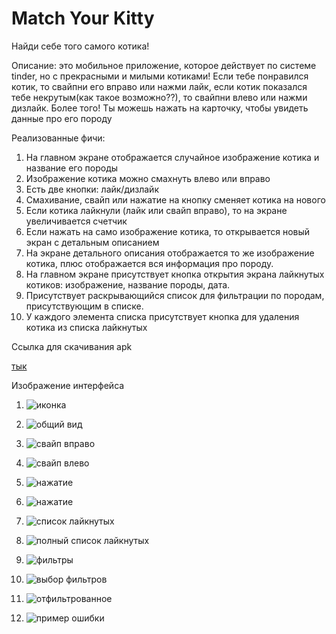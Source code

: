 # Match Your Kitty

Найди себе того самого котика! 

Описание: это мобильное приложение, которое действует по системе tinder, но с прекрасными и милыми котиками! Если тебе понравился котик, то свайпни его вправо или нажми лайк, если котик показался тебе некрутым(как такое возможно??), то свайпни влево или нажми дизлайк. Более того! Ты можешь нажать на карточку, чтобы увидеть данные про его породу

Реализованные фичи:

1.	На главном экране отображается случайное изображение котика и название его породы
2.	Изображение котика можно смахнуть влево или вправо
3.	Есть две кнопки: лайк/дизлайк
4.	Смахивание, свайп или нажатие на кнопку сменяет котика на нового
5.	Если котика лайкнули (лайк или свайп вправо), то на экране увеличивается счетчик
6.	Если нажать на само изображение котика, то открывается новый экран с детальным описанием
7.	На экране детального описания отображается то же изображение котика, плюс отображается вся информация про породу.
8. На главном экране присутствует кнопка открытия экрана лайкнутых котиков: изображение, название породы, дата.
9. Присутствует раскрывающийся список для фильтрации по породам, присутствующим в списке.
10. У каждого элемента списка присутствует кнопка для удаления котика из списка лайкнутых


Ссылка для скачивания apk

[тык](app-release.apk)


Изображение интерфейса
1. ![иконка](screenshots/photo_2025-03-09_22.34.00.jpeg)

2. ![общий вид](screenshots/photo_2025-05-06_15.48.24.jpeg)

3. ![свайп вправо](screenshots/photo_2025-05-06_15.48.25.jpeg)

4. ![свайп влево](screenshots/photo_2025-05-06_15.48.26.jpeg)

5. ![нажатие](screenshots/photo_2025-05-06_15.48.27.jpeg)

6. ![нажатие](screenshots/photo_2025-05-06_15.48.27.jpeg)

7. ![список лайкнутых](screenshots/photo_2025-05-06_15.48.28.jpeg)

8. ![полный список лайкнутых](screenshots/photo_2025-05-06_15.48.29.jpeg)

9. ![фильтры](screenshots/photo_2025-05-06_15.48.30.jpeg)

10. ![выбор фильтров](screenshots/photo_2025-05-06_15.48.31.jpeg)

11. ![отфильтрованное](screenshots/photo_2025-05-06_15.48.32.jpeg)

12. ![пример ошибки](screenshots/photo_2025-05-06_15.48.33.jpeg)